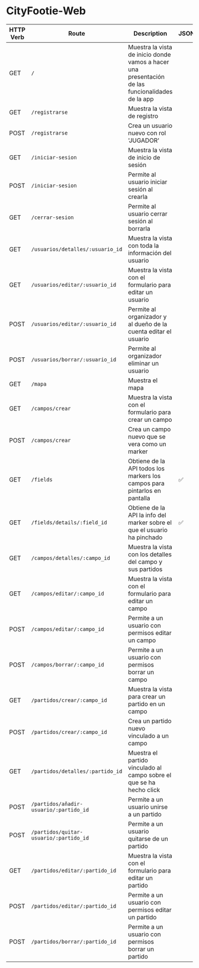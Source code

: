 # CityFootie-Web

| HTTP Verb | Route                                              | Description                                                                                      | JSON |
|-----------|----------------------------------------------------|--------------------------------------------------------------------------------------------------|------|
| GET       | `/`                                                | Muestra la vista de inicio donde vamos a hacer una presentación de las funcionalidades de la app |      |
| GET       | `/registrarse`                                     | Muestra la vista de registro                                                                     |      |
| POST      | `/registrarse`                                     | Crea un usuario nuevo con rol 'JUGADOR'                                                          |      |
| GET       | `/iniciar-sesion`                                  | Muestra la vista de inicio de sesión                                                             |      |
| POST      | `/iniciar-sesion`                                  | Permite al usuario iniciar sesión al crearla                                                     |      |
| GET       | `/cerrar-sesion`                                   | Permite al usuario cerrar sesión al borrarla                                                     |      |
| GET       | `/usuarios/detalles/:usuario_id`                    | Muestra la vista con toda la información del usuario                                             |      |
| GET       | `/usuarios/editar/:usuario_id`                     | Muestra la vista con el formulario para editar un usuario                                        |      |
| POST      | `/usuarios/editar/:usuario_id`                     | Permite al organizador y al dueño de la cuenta editar el usuario                                 |      |
| POST      | `/usuarios/borrar/:usuario_id`                     | Permite al organizador eliminar un usuario                                                       |      |
| GET       | `/mapa`                                            | Muestra el mapa                                                                                  |      |
| GET       | `/campos/crear`                                    | Muestra la vista con el formulario para crear un campo                                           |      |
| POST      | `/campos/crear`                                    | Crea un campo nuevo que se vera como un marker                                                   |      |
| GET       | `/fields`                                          | Obtiene de la API todos los markers los campos para pintarlos en pantalla                        |  ✅  |
| GET       | `/fields/details/:field_id`                         | Obtiene de la API la info del marker sobre el que el usuario ha pinchado                         |  ✅  |
| GET       | `/campos/detalles/:campo_id`                        | Muestra la vista con los detalles del campo y sus partidos                         |    |
| GET       | `/campos/editar/:campo_id`                         | Muestra la vista con el formulario para editar un campo                                          |      |
| POST      | `/campos/editar/:campo_id`                         | Permite a un usuario con permisos editar un campo                                                |      |
| POST      | `/campos/borrar/:campo_id`                         | Permite a un usuario con permisos borrar un campo                                                |      |
| GET       | `/partidos/crear/:campo_id`                              | Muestra la vista para crear un partido en un campo                                                 |
| POST      | `/partidos/crear/:campo_id`                              | Crea un partido nuevo vinculado a un campo                                                       |      |
| GET       | `/partidos/detalles/:partido_id`                      | Muestra el partido vinculado al campo sobre el que se ha hecho click                             |      |
| POST      | `/partidos/añadir-usuario/:partido_id` | Permite a un usuario unirse a un partido                                                         |      |
| POST      | `/partidos/quitar-usuario/:partido_id` | Permite a un usuario quitarse de un partido                                                      |      |
| GET       | `/partidos/editar/:partido_id`                     | Muestra la vista con el formulario para editar un partido                                        |      |
| POST      | `/partidos/editar/:partido_id`                     | Permite a un usuario con permisos editar un partido                                              |      |
| POST      | `/partidos/borrar/:partido_id`                     | Permite a un usuario con permisos borrar un partido  
